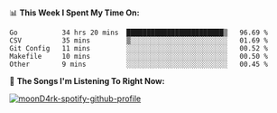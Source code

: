 📊 **This Week I Spent My Time On:**
<!--START_SECTION:waka-->
```text
Go           34 hrs 20 mins  ████████████████████████▒   96.69 % 
CSV          35 mins         ▒░░░░░░░░░░░░░░░░░░░░░░░░   01.69 % 
Git Config   11 mins         ░░░░░░░░░░░░░░░░░░░░░░░░░   00.52 % 
Makefile     10 mins         ░░░░░░░░░░░░░░░░░░░░░░░░░   00.50 % 
Other        9 mins          ░░░░░░░░░░░░░░░░░░░░░░░░░   00.45 % 
```
<!--END_SECTION:waka-->

🎵 **The Songs I'm Listening To Right Now:**

[![moonD4rk-spotify-github-profile](https://spotify-github-profile.vercel.app/api/view?uid=iftr63d5ost38g0o26wcjzd8k&cover_image=true&theme=novatorem)](https://github.com/moonD4rk)
